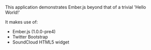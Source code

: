 This application demonstrates Ember.js 
beyond that of a trivial 'Hello World!'

It makes use of:
* Ember.js (1.0.0-pre4)
* Twitter Bootstrap 
* SoundCloud HTML5 widget

